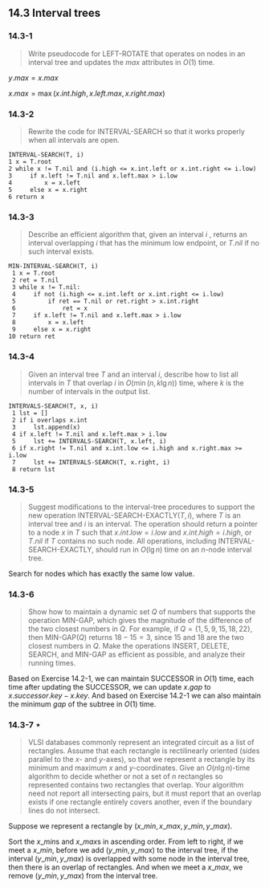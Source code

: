 ## 14.3 Interval trees

### 14.3-1

> Write pseudocode for LEFT-ROTATE that operates on nodes in an interval tree and updates the $max$ attributes in $O(1)$ time.

$y.max = x.max$

$x.max = \max(x.int.high, x.left.max, x.right.max)$

### 14.3-2

> Rewrite the code for INTERVAL-SEARCH so that it works properly when all intervals are open.

```
INTERVAL-SEARCH(T, i)
1 x = T.root
2 while x != T.nil and (i.high <= x.int.left or x.int.right <= i.low)
3     if x.left != T.nil and x.left.max > i.low
4         x = x.left
5     else x = x.right
6 return x
```

### 14.3-3

> Describe an efficient algorithm that, given an interval $i$ , returns an interval overlapping $i$ that has the minimum low endpoint, or $T.nil$ if no such interval exists.

```
MIN-INTERVAL-SEARCH(T, i)
 1 x = T.root
 2 ret = T.nil
 3 while x != T.nil:
 4     if not (i.high <= x.int.left or x.int.right <= i.low)
 5         if ret == T.nil or ret.right > x.int.right
 6             ret = x
 7     if x.left != T.nil and x.left.max > i.low
 8         x = x.left
 9     else x = x.right
10 return ret
```

### 14.3-4

> Given an interval tree $T$ and an interval $i$, describe how to list all intervals in $T$ that overlap $i$ in $O(\min(n, k \lg n))$ time, where $k$ is the number of intervals in the output list.

```
INTERVALS-SEARCH(T, x, i)
 1 lst = []
 2 if i overlaps x.int
 3     lst.append(x)
 4 if x.left != T.nil and x.left.max > i.low
 5     lst += INTERVALS-SEARCH(T, x.left, i)
 6 if x.right != T.nil and x.int.low <= i.high and x.right.max >= i.low
 7     lst += INTERVALS-SEARCH(T, x.right, i)
 8 return lst
```

### 14.3-5

> Suggest modifications to the interval-tree procedures to support the new operation INTERVAL-SEARCH-EXACTLY$(T, i)$, where $T$ is an interval tree and $i$ is an interval. The operation should return a pointer to a node $x$ in $T$ such that $x.int.low = i.low$ and $x.int.high = i.high$, or $T.nil$ if $T$ contains no such node. All operations, including INTERVAL-SEARCH-EXACTLY, should run in $O(\lg n)$ time on an $n$-node interval tree.

Search for nodes which has exactly the same low value.

### 14.3-6

> Show how to maintain a dynamic set $Q$ of numbers that supports the operation MIN-GAP, which gives the magnitude of the difference of the two closest numbers in $Q$. For example, if $Q = \{1, 5, 9, 15, 18, 22\}$, then MIN-GAP$(Q)$ returns $18 - 15 = 3$, since $15$ and $18$ are the two closest numbers in $Q$. Make the operations INSERT, DELETE, SEARCH, and MIN-GAP as efficient as possible, and analyze their running times.

Based on Exercise 14.2-1, we can maintain SUCCESSOR in $O(1)$ time, each time after updating the SUCCESSOR, we can update $x.gap$ to $x.successor.key - x.key$. And based on Exercise 14.2-1 we can also maintain the minimum $gap$ of the subtree in $O(1)$ time.

### 14.3-7 $\star$

> VLSI databases commonly represent an integrated circuit as a list of rectangles. Assume that each rectangle is rectilinearly oriented (sides parallel to the $x$- and $y$-axes), so that we represent a rectangle by its minimum and maximum $x$ and $y$-coordinates. Give an $O(n \lg n)$-time algorithm to decide whether or not a set of $n$ rectangles so represented contains two rectangles that overlap. Your algorithm need not report all intersecting pairs, but it must report that an overlap exists if one rectangle entirely covers another, even if the boundary lines do not intersect.

Suppose we represent a rectangle by $(x\_{min}, x\_{max}, y\_{min}, y\_{max})$.

Sort the $x\_{min}$s and $x\_{max}$s in ascending order. From left to right, if we meet a $x\_{min}$, before we add $(y\_{min}, y\_{max})$ to the interval tree, if the interval $(y\_{min}, y\_{max})$ is overlapped with some node in the interval tree, then there is an overlap of rectangles. And when we meet a $x\_{max}$, we remove $(y\_{min}, y\_{max})$ from the interval tree.
